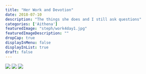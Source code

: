 ```yaml
---
title: "Her Work and Devotion"
date: 2018-07-10
description: "The things she does and I still ask questions"
categories: ['Aithena']
featuredImage: "steph/work4day1.jpg"
featuredImageDescription: ""
dropCap: true
displayInMenu: false
displayInList: true
draft: false
---
```




![](http://Palaver.Jerad.xyz/steph/work4day1.jpg)
![](http://Palaver.Jerad.xyz/steph/work4day2.jpg)
![](http://Palaver.Jerad.xyz/steph/work4day3.jpg)